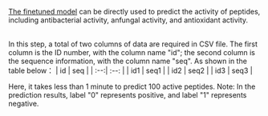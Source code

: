 [The finetuned model](https://zenodo.org/records/12747957) can be directly used to predict the activity of peptides, including antibacterial activity, anfungal activity, and antioxidant activity. <br><br>

In this step, a total of two columns of data are required in CSV file. The first column is the ID number, with the column name "id"; the second column is the sequence information, with the column name "seq". As shown in the table below：
| id | seq |
| :--:| :--: |
| id1 | seq1 |
| id2 | seq2 |
| id3 | seq3 |


Here, it takes less than 1 minute to predict 100 active peptides.
Note: In the prediction results, label "0" represents positive, and label "1" represents negative.
